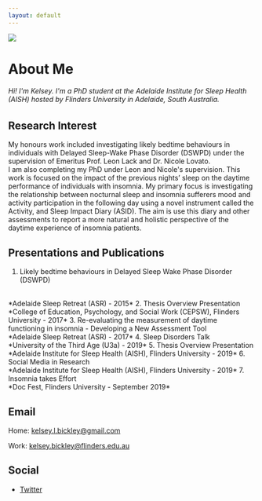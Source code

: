 ```yaml
---
layout: default
---
```

<img class="profile-picture" src="https://avatars3.githubusercontent.com/u/55018702?s=300">

# About Me
###### Hi! I'm Kelsey. I'm a PhD student at the Adelaide Institute for Sleep Health (AISH) hosted by Flinders University in Adelaide, South Australia.


## Research Interest

My honours work included investigating likely bedtime behaviours in individuals with Delayed Sleep-Wake Phase Disorder (DSWPD) under the supervision of Emeritus Prof. Leon Lack and Dr. Nicole Lovato.
<br>
I am also completing my PhD under Leon and Nicole's supervision.  This work is focused on the impact of the previous nights’ sleep on the daytime performance of individuals with insomnia. My primary focus is investigating the relationship between nocturnal sleep and insomnia sufferers mood and activity participation in the following day using a novel instrument called the Activity, and Sleep Impact Diary (ASID). The aim is use this diary and other assessments to report a more natural and holistic perspective of the daytime experience of insomnia patients.  

## Presentations and Publications

1. Likely bedtime behaviours in Delayed Sleep Wake Phase Disorder (DSWPD)
<br>
*Adelaide Sleep Retreat (ASR) - 2015*
2. Thesis Overview Presentation
<br>
*College of Education, Psychology, and Social Work (CEPSW), Flinders University - 2017*
3. Re-evaluating the measurement of daytime functioning in insomnia - Developing a New Assessment Tool
<br>
*Adelaide Sleep Retreat (ASR) - 2017*
4. Sleep Disorders Talk
<br>
*University of the Third Age (U3a) - 2019*
5. Thesis Overview Presentation
<br>
*Adelaide Institute for Sleep Health (AISH), Flinders University - 2019*
6. Social Media in Research
<br>
*Adelaide Institute for Sleep Health (AISH), Flinders University - 2019*
7. Insomnia takes Effort
<br>
*Doc Fest, Flinders University - September 2019*

## Email

Home: [kelsey.l.bickley@gmail.com](mailto:kelsey.l.bickley@gmail.com)

Work: [kelsey.bickley@flinders.edu.au](mailto:kelsey.bickley@flinders.edu.au)


## Social

* [Twitter](https://twitter.com/kelseylbickley)
<!-- * [LinkedIn](https://www.linkedin.com/in/) -->
